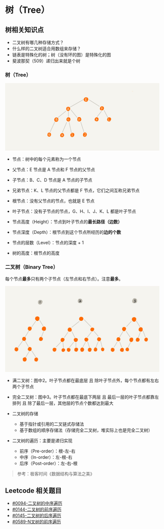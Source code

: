 # 树（Tree）

## 树相关知识点

+ 二叉树有哪几种存储方式？
+ 什么样的二叉树适合用数组来存储？
+ 链表是特殊化的树；树（没有环的图）是特殊化的图
+ 斐波那契（509）递归出来就是个树

### 树（Tree）

![image](https://github.com/lijiredback/javascript-algorithm/blob/master/src/imgs/tree.jpg)

+ 节点：树中的每个元素称为一个节点
+ 父节点：E 节点是 A 节点和 F 节点的父节点
+ 子节点：B、C、D 节点是 A 节点的子节点
+ 兄弟节点：K、L 节点的父节点都是 F 节点，它们之间互称兄弟节点
+ 根节点：没有父节点的节点，也就是 E 节点
+ 叶子节点：没有子节点的节点，G、H、I、J、K、L 都是叶子节点

+ 节点高度（Height）：节点到叶子节点的**最长路径（边数）**
+ 节点深度（Depth）：根节点到这个节点所经历的**边的个数**
+ 节点的层数（Level）：节点的深度 + 1
+ 树的高度：根节点的高度

### 二叉树（Binary Tree）

每个节点**最多**只有两个子节点（左节点和右节点）。注意**最多**。

![image](https://github.com/lijiredback/javascript-algorithm/blob/master/src/imgs/binary-tree.jpg)

+ 满二叉树：图中2。叶子节点都在最底层 且 除叶子节点外，每个节点都有左右两个子节点
+ 完全二叉树：图中3。叶子节点都在最底下两层 且 最后一层的叶子节点都靠左排列 且 除了最后一层，其他层的节点个数都达到最大

+ 二叉树的存储
  - 基于指针或引用的二叉链式存储法
  - 基于数组的顺序存储法（存储完全二叉树，堆实际上也是完全二叉树）

+ 二叉树的遍历：主要是递归实现
  - 前序（Pre-order）：根-左-右
  - 中序（In-order）：左-根-右
  - 后序（Post-order）：左-右-根

> 参考：极客时间《数据结构与算法之美》

## Leetcode 相关题目

+ [#0094-二叉树的中序遍历](https://github.com/lijiredback/javascript-algorithm/blob/master/src/data-structure/tree/%230094-binary-tree-inorder-traversal.md)
+ [#0144-二叉树的前序遍历](https://github.com/lijiredback/javascript-algorithm/blob/master/src/data-structure/tree/%230144-binary-tree-preorder-traversal.md)
+ [#0145-二叉树的后序遍历](https://github.com/lijiredback/javascript-algorithm/blob/master/src/data-structure/tree/%230145-binary-tree-postorder-traversal.md)
+ [#0589-N叉树的前序遍历](https://github.com/lijiredback/javascript-algorithm/blob/master/src/data-structure/tree/%230589-n-ary-tree-preorder-traversal.md)